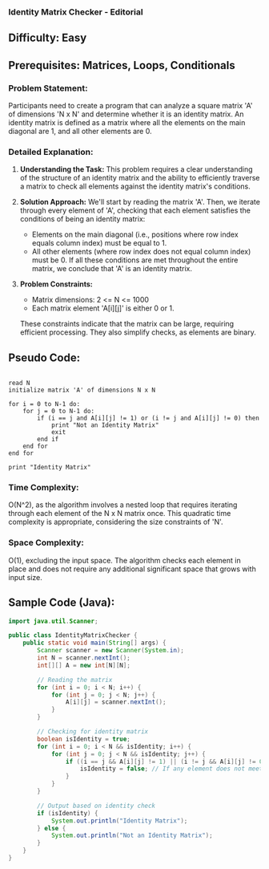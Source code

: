 ### **Identity Matrix Checker - Editorial**

## Difficulty: Easy

## Prerequisites: Matrices, Loops, Conditionals

### Problem Statement:
Participants need to create a program that can analyze a square matrix 'A' of dimensions 'N x N' and determine whether it is an identity matrix. An identity matrix is defined as a matrix where all the elements on the main diagonal are 1, and all other elements are 0.

### Detailed Explanation:

1. **Understanding the Task:**
   This problem requires a clear understanding of the structure of an identity matrix and the ability to efficiently traverse a matrix to check all elements against the identity matrix's conditions.

2. **Solution Approach:**
   We'll start by reading the matrix 'A'. Then, we iterate through every element of 'A', checking that each element satisfies the conditions of being an identity matrix:
   - Elements on the main diagonal (i.e., positions where row index equals column index) must be equal to 1.
   - All other elements (where row index does not equal column index) must be 0.
   If all these conditions are met throughout the entire matrix, we conclude that 'A' is an identity matrix.

3. **Problem Constraints:**
   - Matrix dimensions: 2 <= N <= 1000
   - Each matrix element 'A[i][j]' is either 0 or 1.
   
   These constraints indicate that the matrix can be large, requiring efficient processing. They also simplify checks, as elements are binary.

## Pseudo Code:

<pre><code>
read N
initialize matrix 'A' of dimensions N x N

for i = 0 to N-1 do:
    for j = 0 to N-1 do:
        if (i == j and A[i][j] != 1) or (i != j and A[i][j] != 0) then
            print "Not an Identity Matrix"
            exit
        end if
    end for
end for

print "Identity Matrix"
</code></pre>

### Time Complexity:
O(N^2), as the algorithm involves a nested loop that requires iterating through each element of the N x N matrix once. This quadratic time complexity is appropriate, considering the size constraints of 'N'.

### Space Complexity:
O(1), excluding the input space. The algorithm checks each element in place and does not require any additional significant space that grows with input size.

## Sample Code (Java):

```java
import java.util.Scanner;

public class IdentityMatrixChecker {
    public static void main(String[] args) {
        Scanner scanner = new Scanner(System.in);
        int N = scanner.nextInt();
        int[][] A = new int[N][N];

        // Reading the matrix
        for (int i = 0; i < N; i++) {
            for (int j = 0; j < N; j++) {
                A[i][j] = scanner.nextInt();
            }
        }

        // Checking for identity matrix
        boolean isIdentity = true;
        for (int i = 0; i < N && isIdentity; i++) {
            for (int j = 0; j < N && isIdentity; j++) {
                if ((i == j && A[i][j] != 1) || (i != j && A[i][j] != 0)) {
                    isIdentity = false; // If any element does not meet the conditions, it's not an identity matrix
                }
            }
        }

        // Output based on identity check
        if (isIdentity) {
            System.out.println("Identity Matrix");
        } else {
            System.out.println("Not an Identity Matrix");
        }
    }
}
